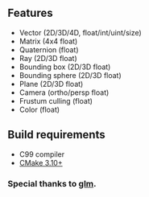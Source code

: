 ## Features
* Vector (2D/3D/4D, float/int/uint/size)
* Matrix (4x4 float)
* Quaternion (float)
* Ray (2D/3D float)
* Bounding box (2D/3D float)
* Bounding sphere (2D/3D float)
* Plane (2D/3D float)
* Camera (ortho/persp float)
* Frustum culling (float)
* Color (float)

## Build requirements
* C99 compiler
* [CMake 3.10+](https://cmake.org/)

### Special thanks to [glm](https://github.com/g-truc/glm/).
